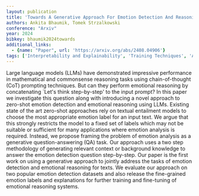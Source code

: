 ```yaml
---
layout: publication
title: 'Towards A Generative Approach For Emotion Detection And Reasoning'
authors: Ankita Bhaumik, Tomek Strzalkowski
conference: "Arxiv"
year: 2024
bibkey: bhaumik2024towards
additional_links:
  - {name: "Paper", url: 'https://arxiv.org/abs/2408.04906'}
tags: ['Interpretability and Explainability', 'Training Techniques', 'Applications', 'Prompting', 'Fine-Tuning', 'Pretraining Methods']
---
```

Large language models (LLMs) have demonstrated impressive performance in
mathematical and commonsense reasoning tasks using chain-of-thought (CoT)
prompting techniques. But can they perform emotional reasoning by concatenating
`Let's think step-by-step' to the input prompt? In this paper we investigate
this question along with introducing a novel approach to zero-shot emotion
detection and emotional reasoning using LLMs. Existing state of the art
zero-shot approaches rely on textual entailment models to choose the most
appropriate emotion label for an input text. We argue that this strongly
restricts the model to a fixed set of labels which may not be suitable or
sufficient for many applications where emotion analysis is required. Instead,
we propose framing the problem of emotion analysis as a generative
question-answering (QA) task. Our approach uses a two step methodology of
generating relevant context or background knowledge to answer the emotion
detection question step-by-step. Our paper is the first work on using a
generative approach to jointly address the tasks of emotion detection and
emotional reasoning for texts. We evaluate our approach on two popular emotion
detection datasets and also release the fine-grained emotion labels and
explanations for further training and fine-tuning of emotional reasoning
systems.
